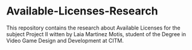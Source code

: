 # Available-Licenses-Research
This repository contains the research about Available Licenses for the subject Project II witten by Laia Martinez Motis, student of the Degree in Video Game Design and Development at CITM.
